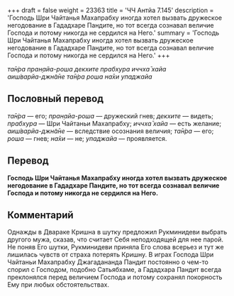 +++
draft = false
weight = 23363
title = 'ЧЧ Антйа 7.145'
description = 'Господь Шри Чайтанья Махапрабху иногда хотел вызвать дружеское негодование в Гададхаре Пандите, но тот всегда сознавал величие Господа и потому никогда не сердился на Него.'
summary = 'Господь Шри Чайтанья Махапрабху иногда хотел вызвать дружеское негодование в Гададхаре Пандите, но тот всегда сознавал величие Господа и потому никогда не сердился на Него.'
+++

_та̄н̇ра пран̣айа-роша декхите прабхура иччха̄ хайа  
аиш́варйа-джн̃а̄не та̄н̇ра роша на̄хи упаджайа_

## Пословный перевод

_та̄н̇ра_ — его; _пран̣айа_\-_роша_ — дружеский гнев; _декхите_ — видеть; _прабхура_ — Шри Чайтаньи Махапрабху; _иччха̄_ _хайа_ — есть желание; _аиш́варйа_\-_джн̃а̄не_ — вследствие осознания величия; _та̄н̇ра_ — его; _роша_ — гнев; _на̄хи_ — не; _упаджайа_ — проявляется.

## Перевод

**Господь Шри Чайтанья Махапрабху иногда хотел вызвать дружеское негодование в Гададхаре Пандите, но тот всегда сознавал величие Господа и потому никогда не сердился на Него.**

## Комментарий

Однажды в Двараке Кришна в шутку предложил Рукминидеви выбрать другого мужа, сказав, что считает Себя неподходящей для нее парой. Не поняв Его шутки, Рукминидеви приняла Его слова всерьез и тут же лишилась чувств от страха потерять Кришну. В играх Господа Шри Чайтаньи Махапрабху Джагадананда Пандит постоянно о чем-то спорил с Господом, подобно Сатьябхаме, а Гададхара Пандит всегда преклонялся перед величием Господа и потому сохранял покорность Ему при любых обстоятельствах.
